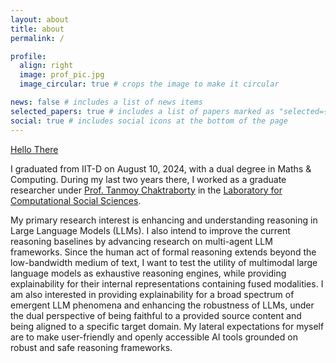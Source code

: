 ```yaml
---
layout: about
title: about
permalink: /

profile:
  align: right
  image: prof_pic.jpg
  image_circular: true # crops the image to make it circular

news: false # includes a list of news items
selected_papers: true # includes a list of papers marked as "selected={true}"
social: true # includes social icons at the bottom of the page
---
```


<!--
<br>
_Hold your head up high_,<br>
_For at the end of the storm,_<br>
_There is a golden sky._<br>
CC: <a href = 'https://www.youtube.com/watch?v=xx0Ru_1zPVk'>YNWA</a>
<br><br><br><br>
-->

<a href = 'https://www.youtube.com/watch?v=rEq1Z0bjdw'> Hello There </a> <br>

I graduated from IIT-D on August 10, 2024, with a dual degree in Maths & Computing. During my last two years there, I worked as a graduate researcher under <a href = 'https://tanmoychak.com/'>Prof. Tanmoy Chaktraborty</a> in the <a href = 'lcs2.in'>Laboratory for Computational Social Sciences</a>. 

My primary research interest is enhancing and understanding reasoning in Large Language Models (LLMs). I also intend to improve the current reasoning baselines by advancing research on multi-agent LLM frameworks. Since the human act of formal reasoning extends beyond the low-bandwidth medium of text, I want to test the utility of multimodal large language models as exhaustive reasoning engines, while providing explainability for their internal representations containing fused modalities. I am also interested in providing explainability for a broad spectrum of emergent LLM phenomena and enhancing the robustness of LLMs, under the dual perspective of being faithful to a provided source content and being aligned to a specific target domain. My lateral expectations for myself are to make user-friendly and openly accessible AI tools grounded on robust and safe reasoning frameworks.
